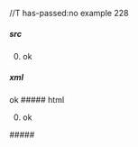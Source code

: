 //T has-passed:no
example 228
##### src
0. ok
##### xml
<?xml version="1.0" encoding="UTF-8"?>
<!DOCTYPE document SYSTEM "CommonMark.dtd">
<document xmlns="http://commonmark.org/xml/1.0">
  <list type="ordered" start="0" delim="period" tight="true">
    <item>
      <paragraph>
        <text>ok</text>
      </paragraph>
    </item>
  </list>
</document>
##### html
<ol start="0">
<li>ok</li>
</ol>
#####
